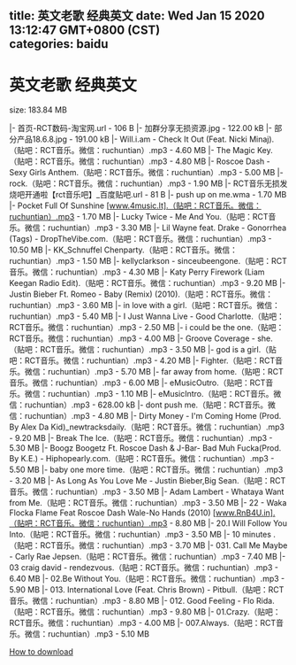 
title: 英文老歌 经典英文
date: Wed Jan 15 2020 13:12:47 GMT+0800 (CST)    
categories: baidu
---

# 英文老歌 经典英文
size: 183.84 MB
 
 
|- 首页-RCT数码-淘宝网.url - 106 B
|- 加群分享无损资源.jpg - 122.00 kB
|- 部分产品18.6.8.jpg - 191.00 kB
|- Will.i.am - Check It Out (Feat. Nicki Minaj).（贴吧：RCT音乐。微信：ruchuntian）.mp3 - 4.60 MB
|- The Magic Key.（贴吧：RCT音乐。微信：ruchuntian）.mp3 - 4.80 MB
|- Roscoe Dash - Sexy Girls Anthem.（贴吧：RCT音乐。微信：ruchuntian）.mp3 - 5.00 MB
|- rock.（贴吧：RCT音乐。微信：ruchuntian）.mp3 - 1.90 MB
|- RCT音乐无损发烧吧开通啦【rct音乐吧】_百度贴吧.url - 81 B
|- push up on me.wma - 1.70 MB
|- Pocket Full Of Sunshine [www.4music.lt].（贴吧：RCT音乐。微信：ruchuntian）.mp3 - 1.70 MB
|- Lucky Twice - Me And You.（贴吧：RCT音乐。微信：ruchuntian）.mp3 - 3.30 MB
|- Lil Wayne feat. Drake - Gonorrhea (Tags) - DropTheVibe.com.（贴吧：RCT音乐。微信：ruchuntian）.mp3 - 10.50 MB
|- KK_Schnuffel Chenparty.（贴吧：RCT音乐。微信：ruchuntian）.mp3 - 1.50 MB
|- kellyclarkson - sinceubeengone.（贴吧：RCT音乐。微信：ruchuntian）.mp3 - 4.30 MB
|- Katy Perry Firework (Liam Keegan Radio Edit).（贴吧：RCT音乐。微信：ruchuntian）.mp3 - 9.20 MB
|- Justin Bieber Ft. Romeo - Baby (Remix) (2010).（贴吧：RCT音乐。微信：ruchuntian）.mp3 - 3.60 MB
|- in love with a girl.（贴吧：RCT音乐。微信：ruchuntian）.mp3 - 5.40 MB
|- I Just Wanna Live - Good Charlotte.（贴吧：RCT音乐。微信：ruchuntian）.mp3 - 2.50 MB
|- i could be the one.（贴吧：RCT音乐。微信：ruchuntian）.mp3 - 4.00 MB
|- Groove Coverage - she.（贴吧：RCT音乐。微信：ruchuntian）.mp3 - 3.50 MB
|- god  is  a  girl.（贴吧：RCT音乐。微信：ruchuntian）.mp3 - 4.20 MB
|- Fighter.（贴吧：RCT音乐。微信：ruchuntian）.mp3 - 5.70 MB
|- far away from home.（贴吧：RCT音乐。微信：ruchuntian）.mp3 - 6.00 MB
|- eMusicOutro.（贴吧：RCT音乐。微信：ruchuntian）.mp3 - 1.10 MB
|- eMusicIntro.（贴吧：RCT音乐。微信：ruchuntian）.mp3 - 628.00 kB
|- dont push me.（贴吧：RCT音乐。微信：ruchuntian）.mp3 - 4.80 MB
|- Dirty Money - I'm Coming Home (Prod. By Alex Da Kid)_newtracksdaily.（贴吧：RCT音乐。微信：ruchuntian）.mp3 - 9.20 MB
|- Break The Ice.（贴吧：RCT音乐。微信：ruchuntian）.mp3 - 5.30 MB
|- Boogz Boogetz Ft. Roscoe Dash & J-Bar- Bad Muh Fucka(Prod. By K.E.) - Hiphopearly.com.（贴吧：RCT音乐。微信：ruchuntian）.mp3 - 5.50 MB
|- baby one more time.（贴吧：RCT音乐。微信：ruchuntian）.mp3 - 3.20 MB
|- As Long As You Love Me - Justin Bieber,Big Sean.（贴吧：RCT音乐。微信：ruchuntian）.mp3 - 3.50 MB
|- Adam Lambert - Whataya Want from Me.（贴吧：RCT音乐。微信：ruchuntian）.mp3 - 3.50 MB
|- 22 - Waka Flocka Flame Feat Roscoe Dash Wale-No Hands (2010) [www.RnB4U.in].（贴吧：RCT音乐。微信：ruchuntian）.mp3 - 8.80 MB
|- 20.I Will Follow You Into.（贴吧：RCT音乐。微信：ruchuntian）.mp3 - 3.50 MB
|- 10 minutes .（贴吧：RCT音乐。微信：ruchuntian）.mp3 - 3.70 MB
|- 031. Call Me Maybe - Carly Rae Jepsen.（贴吧：RCT音乐。微信：ruchuntian）.mp3 - 7.40 MB
|- 03 craig david - rendezvous.（贴吧：RCT音乐。微信：ruchuntian）.mp3 - 6.40 MB
|- 02.Be Without You.（贴吧：RCT音乐。微信：ruchuntian）.mp3 - 5.90 MB
|- 013. International Love (Feat. Chris Brown) - Pitbull.（贴吧：RCT音乐。微信：ruchuntian）.mp3 - 8.80 MB
|- 012. Good Feeling - Flo Rida.（贴吧：RCT音乐。微信：ruchuntian）.mp3 - 9.80 MB
|- 01.Crazy.（贴吧：RCT音乐。微信：ruchuntian）.mp3 - 4.00 MB
|- 007.Always.（贴吧：RCT音乐。微信：ruchuntian）.mp3 - 5.10 MB

[How to download](https://bpcam.bemobtrk.com/go/2ceec3aa-1ca2-46d6-b9ff-aaa5c184517c?jno=84)